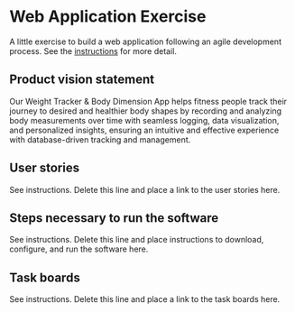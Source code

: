 # Web Application Exercise

A little exercise to build a web application following an agile development process. See the [instructions](instructions.md) for more detail.

## Product vision statement

Our Weight Tracker & Body Dimension App helps fitness people track their journey to desired and healthier body shapes by recording and analyzing body measurements over time with seamless logging, data visualization, and personalized insights, ensuring an intuitive and effective experience with database-driven tracking and management.

## User stories

See instructions. Delete this line and place a link to the user stories here.

## Steps necessary to run the software

See instructions. Delete this line and place instructions to download, configure, and run the software here.

## Task boards

See instructions. Delete this line and place a link to the task boards here.
